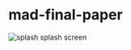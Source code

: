 # mad-final-paper
![splash](https://user-images.githubusercontent.com/80028962/124224587-5d41e200-db1f-11eb-9c35-0197629f75de.PNG)
splash screen

